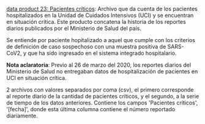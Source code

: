[data product 23: Pacientes críticos](output/producto23): Archivo que da cuenta de los pacientes hospitalizados en la Unidad de Cuidados Intensivos (UCI) y se encuentran en situación crítica. Este producto concatena la historia de los reportes diarios publicados por el Ministerio de Salud del país.

Se entiende por paciente hopitalizado a aquel que cumple con los criterios de definición de caso sospechoso con una muestra positiva de SARS-CoV2, y que ha sido ingresado en el sistema integrado hospitalario.

**Nota aclaratoria**: Previo al 26 de marzo del 2020, los reportes diarios del Ministerio de Salud no entregaban datos de hospitalización de pacientes en UCI en situación crítica.


2 archivos con valores separados por coma (csv), el primero corresponde al reporte diario de la cantidad de pacientes críticos, y el segundo, a la serie de tiempo de los datos anteriores. Contiene los campos 'Pacientes críticos', '[fecha]', donde esta última columna contiene el número reportado diariamente.
